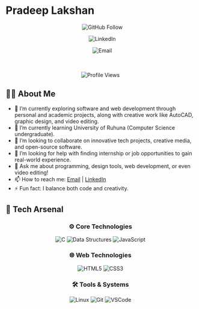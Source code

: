 # Pradeep Lakshan

<div align="center" style="margin-top: 10px;">
  <a href="https://github.com/bandaraHmpl" style="margin: 0 5px;"></a>
  <img src="https://img.shields.io/github/followers/bandaraHmpl?label=Follow&style=social" alt="GitHub Follow">
  
  <a href="https://linkedin.com/in/bandaraHmpl" style="margin: 0 5px;"></a>
  <img src="https://img.shields.io/badge/LinkedIn-0077B5?style=flat&logo=linkedin&logoColor=white" alt="LinkedIn">
  
  <a href="mailto:lakshanbandara455@gmail.com" style="margin: 0 5px;"></a>
  <img src="https://img.shields.io/badge/Email-D14836?style=flat&logo=gmail&logoColor=white" alt="Email">
  
  <br><br>
  <img src="https://komarev.com/ghpvc/?username=bandaraHmpl&color=blue" alt="Profile Views">
</div>

## 👨‍💻 About Me
- 🔭 I’m currently exploring software and web development through personal and academic projects, along with creative work like AutoCAD, graphic design, and video editing.
- 🌱 I’m currently learning University of Ruhuna (Computer Science undergraduate).
- 👯 I’m looking to collaborate on innovative tech projects, creative media, and open-source software.
- 🤔 I’m looking for help with finding internship or job opportunities to gain real-world experience.
- 💬 Ask me about programming, design tools, web development, or even video editing!
- 📫 How to reach me: [Email](mailto:lakshanbandara455@gmail.com) | [LinkedIn](https://linkedin.com/in/bandaraHmpl)
- ⚡ Fun fact: I balance both code and creativity.

## 🧰 Tech Arsenal

<div align="center">

### ⚙️ Core Technologies
![C](https://img.shields.io/badge/C-00599C?style=for-the-badge&logo=c&logoColor=white)
![Data Structures](https://img.shields.io/badge/DATA%20STRUCTURES-8E44AD?style=for-the-badge&logo=databricks&logoColor=white)
![JavaScript](https://img.shields.io/badge/JAVASCRIPT-F7DF1E?style=for-the-badge&logo=javascript&logoColor=black)

### 🌐 Web Technologies
![HTML5](https://img.shields.io/badge/HTML5-E34F26?style=for-the-badge&logo=html5&logoColor=white)
![CSS3](https://img.shields.io/badge/CSS3-1572B6?style=for-the-badge&logo=css3&logoColor=white)

### 🛠 Tools & Systems
![Linux](https://img.shields.io/badge/LINUX-FCC624?style=for-the-badge&logo=linux&logoColor=black)
![Git](https://img.shields.io/badge/GIT-F05032?style=for-the-badge&logo=git&logoColor=white)
![VSCode](https://img.shields.io/badge/VSCODE-007ACC?style=for-the-badge&logo=visualstudiocode&logoColor=white)

</div>
